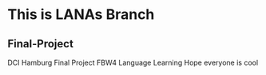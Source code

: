 # This is LANAs Branch

## Final-Project

DCI Hamburg Final Project FBW4 Language Learning
Hope everyone is cool
